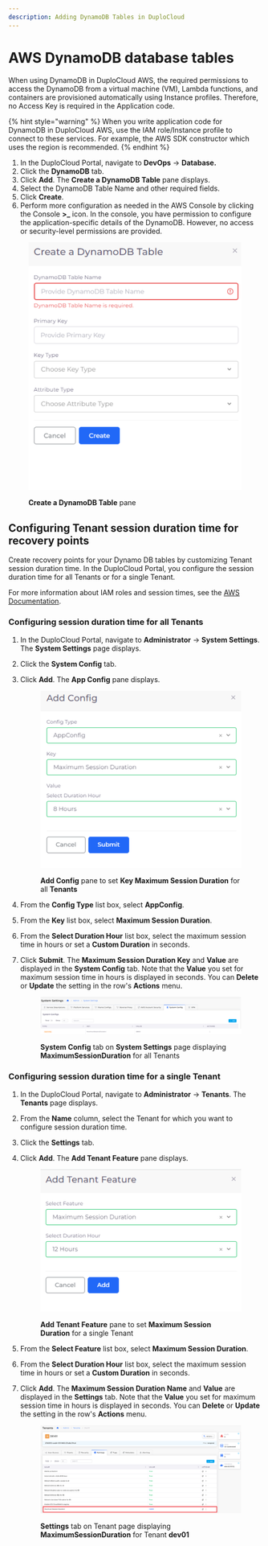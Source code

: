 ```yaml
---
description: Adding DynamoDB Tables in DuploCloud
---
```


# AWS DynamoDB database tables

When using DynamoDB in DuploCloud AWS, the required permissions to access the DynamoDB from a virtual machine (VM), Lambda functions, and containers are provisioned automatically using Instance profiles. Therefore, no Access Key is required in the Application code.

{% hint style="warning" %}
When you write application code for DynamoDB in DuploCloud AWS, use the IAM role/Instance profile to connect to these services. For example, the AWS SDK constructor which uses the region is recommended.
{% endhint %}

1. In the DuploCloud Portal, navigate to **DevOps** -> **Database.**
2. Click the **DynamoDB** tab.
3. Click **Add**. The **Create a DynamoDB Table** pane displays.
4. Select the DynamoDB Table Name and other required fields.
5. Click **Create**.
6. Perform more configuration as needed in the AWS Console by clicking the Console **>\_** icon. In the console, you have permission to configure the application-specific details of the DynamoDB. However, no access or security-level permissions are provided.

<figure><img src="../../../.gitbook/assets/GCP_Create_dynamo.png" alt=""><figcaption><p><strong>Create a DynamoDB Table</strong> pane</p></figcaption></figure>

## Configuring Tenant session duration time for recovery points

Create recovery points for your Dynamo DB tables by customizing Tenant session duration time. In the DuploCloud Portal, you configure the session duration time for all Tenants or for a single Tenant.

For more information about IAM roles and session times, see the [AWS Documentation](https://docs.aws.amazon.com/IAM/latest/UserGuide/id\_roles\_use.html).

### Configuring session duration time for all Tenants

1. In the DuploCloud Portal, navigate to **Administrator** -> **System Settings**. The **System Settings** page displays.
2. Click the **System Config** tab.
3.  Click **Add**. The **App Config** pane displays.

    <figure><img src="../../../.gitbook/assets/Dy1.png" alt=""><figcaption><p><strong>Add Config</strong> pane to set <strong>Key Maximum Session Duration</strong> for all <strong>Tenants</strong></p></figcaption></figure>
4. From the **Config Type** list box, select **AppConfig**.
5. From the **Key** list box, select **Maximum Session Duration**.
6. From the **Select Duration Hour** list box, select the maximum session time in hours or set a **Custom Duration** in seconds.
7.  Click **Submit**. The **Maximum Session Duration Key** and **Value** are displayed in the **System Config** tab. Note that the **Value** you set for maximum session time in hours is displayed in seconds. You can **Delete** or **Update** the setting in the row's **Actions** menu.&#x20;

    <figure><img src="../../../.gitbook/assets/Dy2.png" alt=""><figcaption><p><strong>System Config</strong> tab on <strong>System Settings</strong> page displaying <strong>MaximumSessionDuration</strong> for all Tenants</p></figcaption></figure>

### Configuring session duration time for a single Tenant

1. In the DuploCloud Portal, navigate to **Administrator** -> **Tenants**. The **Tenants** page displays.
2. From the **Name** column, select the Tenant for which you want to configure session duration time.
3. Click the **Settings** tab.
4.  Click **Add**. The **Add Tenant Feature** pane displays.

    <figure><img src="../../../.gitbook/assets/Dy3.png" alt=""><figcaption><p><strong>Add Tenant Feature</strong> pane to set <strong>Maximum Session Duration</strong> for a single Tenant</p></figcaption></figure>
5. From the **Select Feature** list box, select **Maximum Session Duration**.
6. From the **Select Duration Hour** list box, select the maximum session time in hours or set a **Custom Duration** in seconds.
7.  Click **Add**. The **Maximum Session Duration Name** and **Value** are displayed in the **Settings** tab. Note that the **Value** you set for maximum session time in hours is displayed in seconds. You can **Delete** or **Update** the setting in the row's **Actions** menu.&#x20;

    <figure><img src="../../../.gitbook/assets/Dy4.png" alt=""><figcaption><p><strong>Settings</strong> tab on Tenant page displaying <strong>MaximumSessionDuration</strong> for Tenant <strong>dev01</strong> </p></figcaption></figure>

